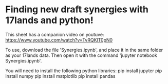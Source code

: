 # Finding new draft synergies with 17lands and python!
This sheet has a companion video on youtuve: https://www.youtube.com/watch?v=TvRQKlT0pN0

To use, download the file 'Synergies.ipynb', and place it in the same folder as your 17lands data. Then open it with the command 'jupyter notebook Synergies.ipynb'.

You will need to install the following python libraries:
pip install jupyter
pip install numpy
pip install matplotlib
pip install pandas
